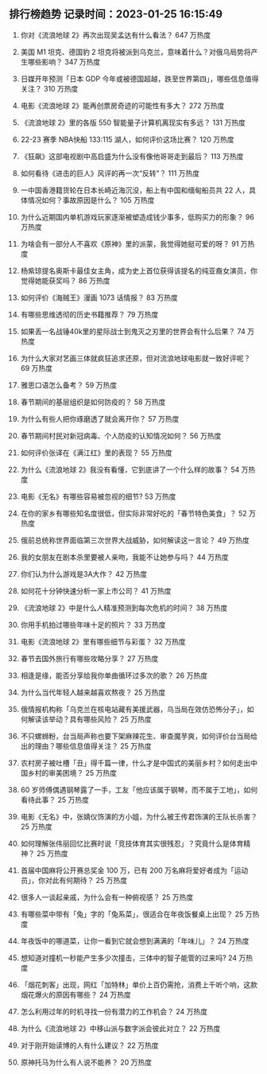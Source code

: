 
## 排行榜趋势 记录时间：2023-01-25 16:15:49
  
  1. 你对《流浪地球 2》再次出现吴孟达有什么看法？ 647 万热度
    
  2. 美国 M1 坦克、德国豹 2 坦克将被派到乌克兰，意味着什么？对俄乌局势将产生哪些影响？ 347 万热度
    
  3. 日媒开年预测「日本 GDP 今年或被德国超越，跌至世界第四」，哪些信息值得关注？ 310 万热度
    
  4. 电影《流浪地球 2》能再创票房奇迹的可能性有多大？ 272 万热度
    
  5. 《流浪地球 2》里的各版 550 智能量子计算机离现实有多远？ 131 万热度
    
  6. 22-23 赛季 NBA快船 133:115 湖人，如何评价这场比赛？ 120 万热度
    
  7. 《狂飙》这部电视剧中高启盛为什么没有像他哥哥走到最后？ 113 万热度
    
  8. 如何看待《进击的巨人》风评的再一次“反转”？ 111 万热度
    
  9. 一中国香港籍货轮在日本长崎近海沉没，船上有中国和缅甸船员共 22 人，具体情况如何？事故原因是什么？ 105 万热度
    
  10. 为什么近期国内单机游戏玩家逐渐被塑造成钱少事多，低购买力的形象？ 96 万热度
    
  11. 为啥会有一部分人不喜欢《原神》里的派蒙，我觉得她挺可爱的呀？ 91 万热度
    
  12. 杨紫琼提名奥斯卡最佳女主角，成为史上首位获得该提名的纯亚裔女演员，你觉得她能获奖吗？ 86 万热度
    
  13. 如何评价《海贼王》漫画 1073 话情报？ 83 万热度
    
  14. 有哪些思维透彻的历史书籍推荐？ 79 万热度
    
  15. 如果丢一名战锤40k里的星际战士到鬼灭之刃里的世界会有什么后果？ 74 万热度
    
  16. 为什么大家对艺画三体就疯狂追求还原，但对流浪地球电影就一致好评呢？ 69 万热度
    
  17. 雅思口语怎么备考？ 59 万热度
    
  18. 春节期间的基层组织是如何防疫的？ 58 万热度
    
  19. 为什么有些人把你琢磨透了就会离开你？ 57 万热度
    
  20. 春节期间村民对新冠病毒、个人防疫的认知情况如何？ 56 万热度
    
  21. 如何评价张译在《满江红》里的表现？ 55 万热度
    
  22. 为什么《流浪地球 2》我没有看懂，它到底讲了一个什么样的故事？ 54 万热度
    
  23. 电影《无名》有哪些容易被忽视的细节? 53 万热度
    
  24. 在你的家乡有哪些知名度很低，但实际非常好吃的「春节特色美食」？ 52 万热度
    
  25. 俄前总统称世界面临第三次世界大战威胁，如何解读这一言论？ 49 万热度
    
  26. 我的女朋友在剧本杀里要被人亲吻，我能不让她参与吗？ 44 万热度
    
  27. 你们认为什么游戏是3A大作？ 42 万热度
    
  28. 如何花十分钟快速分析一家上市公司？ 41 万热度
    
  29. 《流浪地球 2》中是什么人精准预测到每次危机的时间？ 38 万热度
    
  30. 你用手机拍过哪些年味十足的照片？ 33 万热度
    
  31. 电影《流浪地球 2》里有哪些细节与彩蛋？ 32 万热度
    
  32. 春节去国外旅行有哪些攻略分享？ 27 万热度
    
  33. 相逢是缘，能否分享给我你单曲循环过多次的歌？ 26 万热度
    
  34. 为什么当代年轻人越来越喜欢熬夜？ 25 万热度
    
  35. 俄情报机构称「乌克兰在核电站藏有美援武器，乌当局在效仿恐怖分子」，如何解读该举动？具有哪些风险？ 25 万热度
    
  36. 不只螺蛳粉，台当局声称也要下架麻辣花生、审查魔芋爽，如何评价台当局给出的理由？哪些信息值得关注？ 25 万热度
    
  37. 农村房子被吐槽「丑」得千篇一律，什么才是中国式的美丽乡村？如何走出中国乡村的审美困境？ 25 万热度
    
  38. 60 岁师傅偶遇钢琴露了一手，工友「他应该属于钢琴，而不属于工地」，如何看待此事？ 25 万热度
    
  39. 电影《无名》中，张婧仪饰演的方小姐，为什么被王传君饰演的王队长杀害？ 25 万热度
    
  40. 如何理解张伟丽回忆比赛时说「竞技体育其实很残忍」？究竟什么是体育精神？ 25 万热度
    
  41. 首届中国麻将公开赛总奖金 100 万，已有 200 万名麻将爱好者成为「运动员」，你对此有何期待？ 25 万热度
    
  42. 很多人一谈起亲戚，为什么会有一种俯视感？ 25 万热度
    
  43. 有哪些菜中带有「兔」字的「兔系菜」，很适合在年夜饭餐桌上出现？ 25 万热度
    
  44. 年夜饭中的哪道菜，让你一看到它就会想到满满的「年味儿」？ 24 万热度
    
  45. 想知道对撞机一秒能产生多少次撞击，三体中的智子能管的过来吗? 24 万热度
    
  46. 「烟花刺客」出现，网红「加特林」单价上百仍需抢，消费上千听个响，这款烟花爆火的原因有哪些？ 24 万热度
    
  47. 怎么利用过年的时机寻找一份有潜力的工作机会？ 24 万热度
    
  48. 为什么《流浪地球 2》中移山派与数字派会彼此对立？ 22 万热度
    
  49. 对于刚开始读博的人有什么建议？ 22 万热度
    
  50. 原神托马为什么有人说不能养？ 20 万热度
    